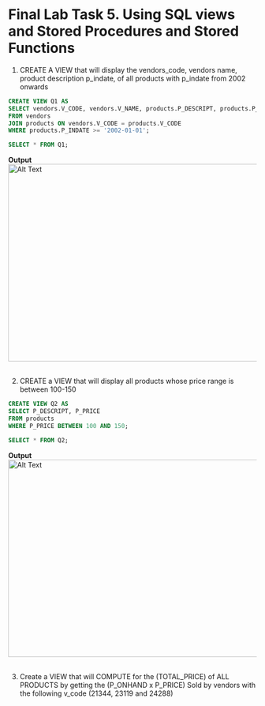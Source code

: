 # Final Lab Task 5. Using SQL views and Stored Procedures and Stored Functions #

1. CREATE A VIEW that will display the vendors_code, vendors name, product description p_indate, of all products with p_indate from 2002 onwards

```sql
CREATE VIEW Q1 AS 
SELECT vendors.V_CODE, vendors.V_NAME, products.P_DESCRIPT, products.P_INDATE
FROM vendors
JOIN products ON vendors.V_CODE = products.V_CODE
WHERE products.P_INDATE >= '2002-01-01';

SELECT * FROM Q1;
```

**Output**
<img src="" alt="Alt Text" width="800" height="400"> 

2. CREATE a VIEW that will display all products whose price range is between 100-150

```sql
CREATE VIEW Q2 AS
SELECT P_DESCRIPT, P_PRICE
FROM products
WHERE P_PRICE BETWEEN 100 AND 150;

SELECT * FROM Q2;
```
**Output**
<img src="" alt="Alt Text" width="800" height="400"> 

3. Create a VIEW that will COMPUTE for the (TOTAL_PRICE) of ALL PRODUCTS by getting the (P_ONHAND x P_PRICE) Sold by vendors with the following v_code (21344, 23119 and 24288)
